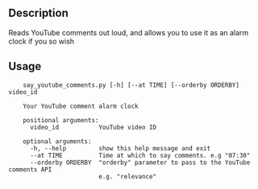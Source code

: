 ## Description

Reads YouTube comments out loud, and allows you to use it as an alarm clock if you so wish

## Usage

        say_youtube_comments.py [-h] [--at TIME] [--orderby ORDERBY] video_id
        
        Your YouTube comment alarm clock

        positional arguments:
          video_id           YouTube video ID

        optional arguments:
          -h, --help         show this help message and exit
          --at TIME          Time at which to say comments. e.g "07:30"
          --orderby ORDERBY  "orderby" parameter to pass to the YouTube comments API
                             e.g. "relevance"

